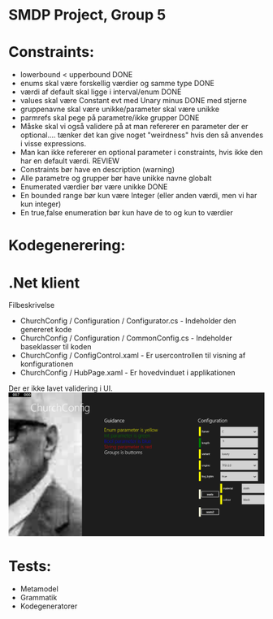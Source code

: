 # SMDP Project, Group 5

# Constraints:
* lowerbound < upperbound DONE
* enums skal være forskellig værdier og samme type DONE
* værdi af default skal ligge i interval/enum DONE
* values skal være Constant evt med Unary minus DONE med stjerne
* gruppenavne skal være unikke/parameter skal være unikke 
* parmrefs skal pege på parametre/ikke grupper DONE
* Måske skal vi også validere på at man refererer en parameter der er optional.... tænker det kan give noget "weirdness" hvis den så anvendes i visse expressions.
* Man kan ikke refererer en optional parameter i constraints, hvis ikke den har en default værdi. REVIEW
* Constraints bør have en description (warning)
* Alle parametre og grupper bør have unikke navne globalt
* Enumerated værdier bør være unikke DONE
* En bounded range bør kun være Integer (eller anden værdi, men vi har kun integer)
* En true,false enumeration bør kun have de to og kun to værdier

# Kodegenerering:
# .Net klient
Filbeskrivelse
* ChurchConfig / Configuration / Configurator.cs - Indeholder den genereret kode
* ChurchConfig / Configuration / CommonConfig.cs - Indeholder baseklasser til koden
* ChurchConfig / ConfigControl.xaml - Er usercontrollen til visning af konfigurationen
* ChurchConfig / HubPage.xaml - Er hovedvinduet i applikationen

Der er ikke lavet validering i UI. 
![Alt text](/Smdp2015DotNetClient/screenshot_04292015_141316.png ".Net Client")


# Tests:
* Metamodel
* Grammatik
* Kodegeneratorer


